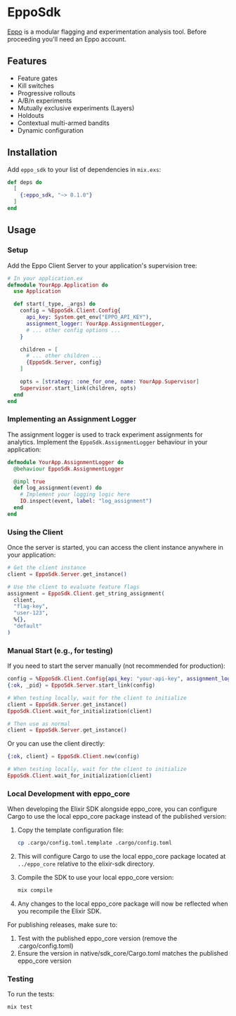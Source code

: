 # EppoSdk

[Eppo](https://www.geteppo.com/) is a modular flagging and experimentation analysis tool.
Before proceeding you'll need an Eppo account.

## Features

- Feature gates
- Kill switches
- Progressive rollouts
- A/B/n experiments
- Mutually exclusive experiments (Layers)
- Holdouts
- Contextual multi-armed bandits
- Dynamic configuration

## Installation

Add `eppo_sdk` to your list of dependencies in `mix.exs`:

```elixir
def deps do
  [
    {:eppo_sdk, "~> 0.1.0"}
  ]
end
```

## Usage

### Setup
Add the Eppo Client Server to your application's supervision tree:

```elixir
# In your application.ex
defmodule YourApp.Application do
  use Application

  def start(_type, _args) do
    config = %EppoSdk.Client.Config{
      api_key: System.get_env("EPPO_API_KEY"),
      assignment_logger: YourApp.AssignmentLogger,
      # ... other config options ...
    }

    children = [
      # ... other children ...
      {EppoSdk.Server, config}
    ]

    opts = [strategy: :one_for_one, name: YourApp.Supervisor]
    Supervisor.start_link(children, opts)
  end
end
```

### Implementing an Assignment Logger

The assignment logger is used to track experiment assignments for analytics. Implement the `EppoSdk.AssignmentLogger` behaviour in your application:

```elixir
defmodule YourApp.AssignmentLogger do
  @behaviour EppoSdk.AssignmentLogger

  @impl true
  def log_assignment(event) do
    # Implement your logging logic here
    IO.inspect(event, label: "log_assignment")
  end
end
```

### Using the Client
Once the server is started, you can access the client instance anywhere in your application:

```elixir
# Get the client instance
client = EppoSdk.Server.get_instance()

# Use the client to evaluate feature flags
assignment = EppoSdk.Client.get_string_assignment(
  client,
  "flag-key",
  "user-123",
  %{},
  "default"
)
```

### Manual Start (e.g., for testing)
If you need to start the server manually (not recommended for production):

```elixir
config = %EppoSdk.Client.Config{api_key: "your-api-key", assignment_logger: YourApp.AssignmentLogger}
{:ok, _pid} = EppoSdk.Server.start_link(config)

# When testing locally, wait for the client to initialize
client = EppoSdk.Server.get_instance()
EppoSdk.Client.wait_for_initialization(client)

# Then use as normal
client = EppoSdk.Server.get_instance()
```

Or you can use the client directly:
```elixir
{:ok, client} = EppoSdk.Client.new(config)

# When testing locally, wait for the client to initialize
EppoSdk.Client.wait_for_initialization(client)
```



### Local Development with eppo_core

When developing the Elixir SDK alongside eppo_core, you can configure Cargo to use the local eppo_core package instead of the published version:

1. Copy the template configuration file:
   ```bash
   cp .cargo/config.toml.template .cargo/config.toml
   ```

2. This will configure Cargo to use the local eppo_core package located at `../eppo_core` relative to the elixir-sdk directory.

3. Compile the SDK to use your local eppo_core version:
   ```bash
   mix compile
   ```

4. Any changes to the local eppo_core package will now be reflected when you recompile the Elixir SDK.

For publishing releases, make sure to:
1. Test with the published eppo_core version (remove the .cargo/config.toml)
2. Ensure the version in native/sdk_core/Cargo.toml matches the published eppo_core version

### Testing

To run the tests:
```bash
mix test
```

